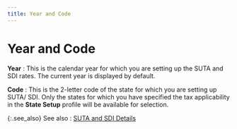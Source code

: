 ```yaml
---
title: Year and Code
---
```


# Year and Code


**Year**
: This is the calendar year for which you are setting up the SUTA and SDI rates. The current year is displayed by default.


**Code**
: This is the 2-letter code of the state for which you are setting up SUTA/ SDI. Only the states for which you have specified the tax applicability in the **State Setup** profile will be available for selection.


{:.see_also}
See also
: [SUTA and SDI Details]({{site.prl_baseurl}}/setup/suta-sdi-setup/the_suta_sdi_setup_profile.html)
